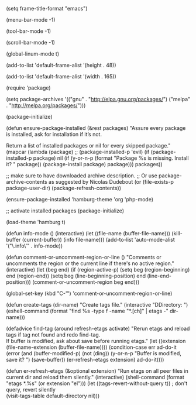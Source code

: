 (setq frame-title-format "emacs")

(menu-bar-mode -1)

(tool-bar-mode -1)

(scroll-bar-mode -1)

(global-linum-mode t)

(add-to-list 'default-frame-alist '(height . 48))

(add-to-list 'default-frame-alist '(width . 165))

(require 'package)

(setq package-archives '(("gnu" . "http://elpa.gnu.org/packages/")
			 ("melpa" . "http://melpa.org/packages/")))

(package-initialize)

(defun ensure-package-installed (&rest packages)
  "Assure every package is installed, ask for installation if it’s not.

Return a list of installed packages or nil for every skipped package."
  (mapcar
   (lambda (package)
     ;; (package-installed-p 'evil)
     (if (package-installed-p package)
         nil
       (if (y-or-n-p (format "Package %s is missing. Install it? " package))
           (package-install package)
         package)))
   packages))

;; make sure to have downloaded archive description.
;; Or use package-archive-contents as suggested by Nicolas Dudebout
(or (file-exists-p package-user-dir)
    (package-refresh-contents))

(ensure-package-installed 'hamburg-theme 'org 'php-mode)

;; activate installed packages
(package-initialize)

(load-theme 'hamburg t)

(defun info-mode ()
  (interactive)
  (let ((file-name (buffer-file-name)))
    (kill-buffer (current-buffer))
    (info file-name)))
(add-to-list 'auto-mode-alist '("\\.info\\'" . info-mode))

(defun comment-or-uncomment-region-or-line ()
    "Comments or uncomments the region or the current line if there's no active region."
    (interactive)
    (let (beg end)
        (if (region-active-p)
            (setq beg (region-beginning) end (region-end))
            (setq beg (line-beginning-position) end (line-end-position)))
        (comment-or-uncomment-region beg end)))

(global-set-key (kbd "C-'") 'comment-or-uncomment-region-or-line)

(defun create-tags (dir-name)
     "Create tags file."
     (interactive "DDirectory: ")
     (eshell-command 
      (format "find %s -type f -name \"*.[ch]\" | etags -" dir-name)))
      
(defadvice find-tag (around refresh-etags activate)
   "Rerun etags and reload tags if tag not found and redo find-tag.              
   If buffer is modified, ask about save before running etags."
  (let ((extension (file-name-extension (buffer-file-name))))
    (condition-case err
    ad-do-it
      (error (and (buffer-modified-p)
          (not (ding))
          (y-or-n-p "Buffer is modified, save it? ")
          (save-buffer))
         (er-refresh-etags extension)
         ad-do-it))))

(defun er-refresh-etags (&optional extension)
  "Run etags on all peer files in current dir and reload them silently."
  (interactive)
  (shell-command (format "etags *.%s" (or extension "el")))
  (let ((tags-revert-without-query t))  ; don't query, revert silently          
    (visit-tags-table default-directory nil)))
    
